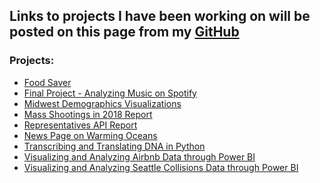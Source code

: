 <!--- # Welcome to Phung's Page

(You can use the [editor on GitHub](https://github.com/phung-phu/phung-phu.github.io/edit/master/README.md) to maintain and preview the content for your website in Markdown files.)

(Whenever you commit to this repository, GitHub Pages will run [Jekyll](https://jekyllrb.com/) to rebuild the pages in your site, from the content in your Markdown files.)
-->

## Links to projects I have been working on will be posted on this page from my [GitHub](https://github.com/phung-phu) 

### Projects:
- [Food Saver](https://food-saver-35a64.firebaseapp.com)
- [Final Project - Analyzing Music on Spotify](https://reneew7.shinyapps.io/musicanalysis)
- [Midwest Demographics Visualizations](https://phung-phu.shinyapps.io/a8-midwest)
- [Mass Shootings in 2018 Report](https://info201b-w19.github.io/a5-phung-phu)
- [Representatives API Report](https://info201b-w19.github.io/a6-phung-phu)
- [News Page on Warming Oceans](https://github.com/phung-phu/News-Page)
- [Transcribing and Translating DNA in Python](https://github.com/phung-phu/DNA-Transcription-Translation)
- [Visualizing and Analyzing Airbnb Data through Power BI](https://github.com/phung-phu/Airbnb)
- [Visualizing and Analyzing Seattle Collisions Data through Power BI](https://github.com/phung-phu/Seattle-Collisions)

<!---
For more details see [GitHub Flavored Markdown](https://guides.github.com/features/mastering-markdown/).

### Jekyll Themes

Your Pages site will use the layout and styles from the Jekyll theme you have selected in your [repository settings](https://github.com/phung-phu/phung-phu.github.io/settings). The name of this theme is saved in the Jekyll `_config.yml` configuration file.

### Support or Contact

Having trouble with Pages? Check out our [documentation](https://help.github.com/categories/github-pages-basics/) or [contact support](https://github.com/contact) and we’ll help you sort it out.
--> 

